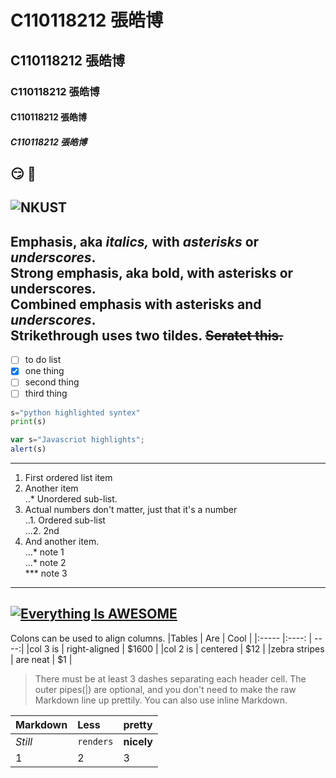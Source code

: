 # C110118212 張皓博
## C110118212 張皓博
### C110118212 張皓博
#### C110118212 張皓博
##### C110118212 張皓博
:smirk:  :poop:
---
![NKUST](NKUST.png "NKUST")
---
Emphasis, aka *italics,* with *asterisks* or *underscores*.  
Strong emphasis, aka bold, with **asterisks** or **underscores**.  
Combined emphasis with **asterisks and *underscores***.  
Strikethrough uses two tildes. ~~Seratet this.~~  
---
- [ ] to do list
- [x] one thing
- [ ] second thing
- [ ] third thing
```python
s="python highlighted syntex"
print(s)
```
```js
var s="Javascriot highlights";
alert(s)
```
---
1. First ordered list item
2. Another item <br>
..*  Unordered sub-list.
4. Actual numbers don't matter, just that it's a number</br>
..1. Ordered sub-list</br>
...2. 2nd
5. And another item.</br>
...* note 1</br>
...* note 2</br>
***  note 3
---
[![Everything Is AWESOME](https://img.youtube.com/vi/StTqXEQ2l-Y/0.jpg)](https://www.youtube.com/watch?v=StTqXEQ2l-Y "Everything Is AWESOME")
---
Colons can be used to align columns.
|Tables | Are | Cool |
|:----- |:----: | ----:|
|col 3 is | right-aligned | $1600 |
|col 2 is | centered | $12 |
|zebra stripes | are neat | $1 |

>There must be at least 3 dashes separating each header cell.
>The outer pipes(|) are optional, and you don't need to make the
>raw Markdown line up prettily. You can also use inline Markdown.

|Markdown | Less | pretty|
|:--- |:---| :---|
|*Still*| `renders`| **nicely**|
|1 | 2 | 3 |
